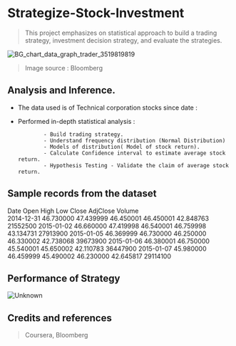 # Strategize-Stock-Investment

> This project emphasizes on statistical approach to build a trading strategy, investment decision strategy, and evaluate the strategies.

![BG_chart_data_graph_trader_3519819819](https://user-images.githubusercontent.com/41963146/222326776-c1e44688-ae05-45db-a8a1-3bd05fc9013f.png)
> Image source : Bloomberg

## Analysis and Inference.
- The data used is of Technical corporation stocks since date : 
- Performed in-depth statistical analysis : 

              - Build trading strategy.
              - Understand frequency distribution (Normal Distribution)
              - Models of distribution( Model of stock return).
              - Calculate Confidence interval to estimate average stock return.
              - Hypothesis Testing - Validate the claim of average stock return.
              
## Sample records from the dataset              



Date          Open	    High	    Low	      Close	  AdjClose	Volume						
2014-12-31	  46.730000	47.439999	46.450001	46.450001	42.848763	21552500
2015-01-02	  46.660000	47.419998	46.540001	46.759998	43.134731	27913900
2015-01-05	  46.369999	46.730000	46.250000	46.330002	42.738068	39673900
2015-01-06	  46.380001	46.750000	45.540001	45.650002	42.110783	36447900
2015-01-07	  45.980000	46.459999	45.490002	46.230000	42.645817	29114100



## Performance of Strategy
![Unknown](https://user-images.githubusercontent.com/41963146/222326897-6ad6a82c-3e87-4888-95b2-d6cc16538751.png)


## Credits and references
> Coursera, Bloomberg
